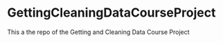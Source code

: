 GettingCleaningDataCourseProject
================================

This a the repo of the Getting and Cleaning Data Course Project
